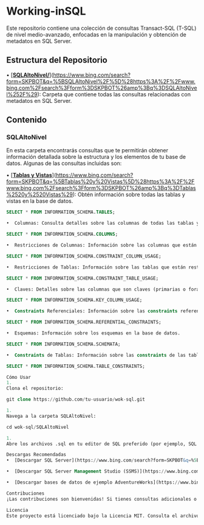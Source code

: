 # Working-inSQL

Este repositorio contiene una colección de consultas Transact-SQL (T-SQL) de nivel medio-avanzado, enfocadas en la manipulación y obtención de metadatos en SQL Server.

## Estructura del Repositorio

•  [**[SQLAltoNivel/](https://www.bing.com/search?form=SKPBOT&q=SQLAltoNivel%2F)**](https://www.bing.com/search?form=SKPBOT&q=%5BSQLAltoNivel%2F%5D%28https%3A%2F%2Fwww.bing.com%2Fsearch%3Fform%3DSKPBOT%26amp%3Bq%3DSQLAltoNivel%252F%29): Carpeta que contiene todas las consultas relacionadas con metadatos en SQL Server.


## Contenido

### SQLAltoNivel

En esta carpeta encontrarás consultas que te permitirán obtener información detallada sobre la estructura y los elementos de tu base de datos. Algunas de las consultas incluidas son:

•  [**[Tablas y Vistas](https://www.bing.com/search?form=SKPBOT&q=Tablas%20y%20Vistas)**](https://www.bing.com/search?form=SKPBOT&q=%5BTablas%20y%20Vistas%5D%28https%3A%2F%2Fwww.bing.com%2Fsearch%3Fform%3DSKPBOT%26amp%3Bq%3DTablas%2520y%2520Vistas%29): Obtén información sobre todas las tablas y vistas en la base de datos.

```sql
SELECT * FROM INFORMATION_SCHEMA.TABLES;

•  Columnas: Consulta detalles sobre las columnas de todas las tablas y vistas.

SELECT * FROM INFORMATION_SCHEMA.COLUMNS;

•  Restricciones de Columnas: Información sobre las columnas que están restringidas por una constraint.

SELECT * FROM INFORMATION_SCHEMA.CONSTRAINT_COLUMN_USAGE;

•  Restricciones de Tablas: Información sobre las tablas que están restringidas por una constraint.

SELECT * FROM INFORMATION_SCHEMA.CONSTRAINT_TABLE_USAGE;

•  Claves: Detalles sobre las columnas que son claves (primarias o foráneas).

SELECT * FROM INFORMATION_SCHEMA.KEY_COLUMN_USAGE;

•  Constraints Referenciales: Información sobre las constraints referenciales (claves foráneas).

SELECT * FROM INFORMATION_SCHEMA.REFERENTIAL_CONSTRAINTS;

•  Esquemas: Información sobre los esquemas en la base de datos.

SELECT * FROM INFORMATION_SCHEMA.SCHEMATA;

•  Constraints de Tablas: Información sobre las constraints de las tablas.

SELECT * FROM INFORMATION_SCHEMA.TABLE_CONSTRAINTS;

Cómo Usar
1. 
Clona el repositorio:

git clone https://github.com/tu-usuario/wok-sql.git

1. 
Navega a la carpeta SQLAltoNivel:

cd wok-sql/SQLAltoNivel

1. 
Abre los archivos .sql en tu editor de SQL preferido (por ejemplo, SQL Server Management Studio o Visual Studio Code) y ejecuta las consultas según tus necesidades.

Descargas Recomendadas
•  [Descargar SQL Server](https://www.bing.com/search?form=SKPBOT&q=%5BDescargar%20SQL%20Server%5D%28https%3A%2F%2Fwww.microsoft.com%2Fes-es%2Fsql-server%2Fsql-server-downloads%29): Obtén la última versión de SQL Server.

•  [Descargar SQL Server Management Studio (SSMS)](https://www.bing.com/search?form=SKPBOT&q=%5BDescargar%20SQL%20Server%20Management%20Studio%20%28SSMS%29%5D%28https%3A%2F%2Flearn.microsoft.com%2Fes-es%2Fsql%2Fssms%2Fdownload-sql-server-management-studio-ssms%3Fview%3Dsql-server-ver16%29): Herramienta para gestionar tu infraestructura SQL.

•  [Descargar bases de datos de ejemplo AdventureWorks](https://www.bing.com/search?form=SKPBOT&q=%5BDescargar%20bases%20de%20datos%20de%20ejemplo%20AdventureWorks%5D%28https%3A%2F%2Flearn.microsoft.com%2Fes-es%2Fsql%2Fsamples%2Fadventureworks-install-configure%3Fview%3Dsql-server-ver16%29): Bases de datos de ejemplo para practicar.

Contribuciones
¡Las contribuciones son bienvenidas! Si tienes consultas adicionales o mejoras, no dudes en hacer un fork del repositorio y enviar un pull request.

Licencia
Este proyecto está licenciado bajo la Licencia MIT. Consulta el archivo LICENSE para más detalles.

